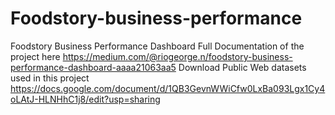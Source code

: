 # Foodstory-business-performance
Foodstory Business Performance Dashboard
Full Documentation of the project here https://medium.com/@riogeorge.n/foodstory-business-performance-dashboard-aaaa21063aa5
Download Public Web datasets used in this project https://docs.google.com/document/d/1QB3GevnWWiCfw0LxBa093Lgx1Cy4oLAtJ-HLNHhC1j8/edit?usp=sharing
